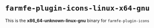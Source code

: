 # `farmfe-plugin-icons-linux-x64-gnu`

This is the **x86_64-unknown-linux-gnu** binary for `farmfe-plugin-icons`
